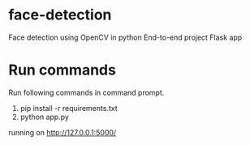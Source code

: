 # face-detection
Face detection using OpenCV in python
End-to-end project
Flask app

# Run commands
Run following commands in command prompt.
1. pip install -r requirements.txt
2. python app.py

running on http://127.0.0.1:5000/
